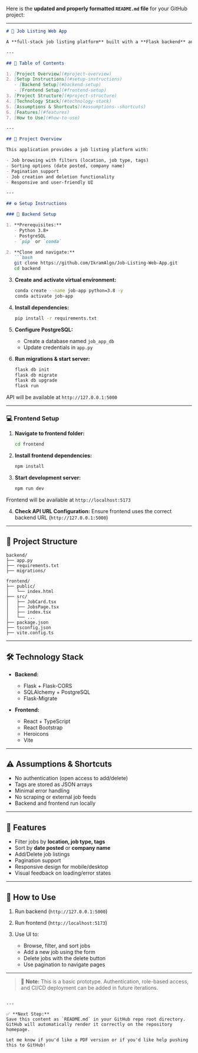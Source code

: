 Here is the **updated and properly formatted `README.md` file** for your GitHub project:

---

````markdown
# 💼 Job Listing Web App

A **full-stack job listing platform** built with a **Flask backend** and a **React + TypeScript frontend**. Users can browse, filter, sort, add, and delete job listings through a responsive UI.

---

## 📌 Table of Contents

1. [Project Overview](#project-overview)  
2. [Setup Instructions](#setup-instructions)  
   - [Backend Setup](#backend-setup)  
   - [Frontend Setup](#frontend-setup)  
3. [Project Structure](#project-structure)  
4. [Technology Stack](#technology-stack)  
5. [Assumptions & Shortcuts](#assumptions--shortcuts)  
6. [Features](#features)  
7. [How to Use](#how-to-use)

---

## 📁 Project Overview

This application provides a job listing platform with:

- Job browsing with filters (location, job type, tags)  
- Sorting options (date posted, company name)  
- Pagination support  
- Job creation and deletion functionality  
- Responsive and user-friendly UI  

---

## ⚙️ Setup Instructions

### 🔧 Backend Setup

1. **Prerequisites:**
   - Python 3.8+  
   - PostgreSQL  
   - `pip` or `conda`

2. **Clone and navigate:**
   ```bash
   git clone https://github.com/IkramAlgo/Job-Listing-Web-App.git
   cd backend
````

3. **Create and activate virtual environment:**

   ```bash
   conda create --name job-app python=3.8 -y
   conda activate job-app
   ```

4. **Install dependencies:**

   ```bash
   pip install -r requirements.txt
   ```

5. **Configure PostgreSQL:**

   * Create a database named `job_app_db`
   * Update credentials in `app.py`

6. **Run migrations & start server:**

   ```bash
   flask db init
   flask db migrate
   flask db upgrade
   flask run
   ```

API will be available at `http://127.0.0.1:5000`

---

### 💻 Frontend Setup

1. **Navigate to frontend folder:**

   ```bash
   cd frontend
   ```

2. **Install frontend dependencies:**

   ```bash
   npm install
   ```

3. **Start development server:**

   ```bash
   npm run dev
   ```

Frontend will be available at `http://localhost:5173`

4. **Check API URL Configuration:**
   Ensure frontend uses the correct backend URL (`http://127.0.0.1:5000`)

---

## 🧱 Project Structure

```
backend/
├── app.py
├── requirements.txt
├── migrations/

frontend/
├── public/
│   └── index.html
├── src/
│   ├── JobCard.tsx
│   ├── JobsPage.tsx
│   ├── index.tsx
│   └── ...
├── package.json
├── tsconfig.json
├── vite.config.ts
```

---

## 🛠️ Technology Stack

* **Backend:**

  * Flask + Flask-CORS
  * SQLAlchemy + PostgreSQL
  * Flask-Migrate

* **Frontend:**

  * React + TypeScript
  * React Bootstrap
  * Heroicons
  * Vite

---

## ⚠️ Assumptions & Shortcuts

* No authentication (open access to add/delete)
* Tags are stored as JSON arrays
* Minimal error handling
* No scraping or external job feeds
* Backend and frontend run locally

---

## 🚀 Features

* Filter jobs by **location, job type, tags**
* Sort by **date posted** or **company name**
* Add/Delete job listings
* Pagination support
* Responsive design for mobile/desktop
* Visual feedback on loading/error states

---

## 📘 How to Use

1. Run backend (`http://127.0.0.1:5000`)
2. Run frontend (`http://localhost:5173`)
3. Use UI to:

   * Browse, filter, and sort jobs
   * Add a new job using the form
   * Delete jobs with the delete button
   * Use pagination to navigate pages

---

> 📌 **Note:** This is a basic prototype. Authentication, role-based access, and CI/CD deployment can be added in future iterations.

```

---

✅ **Next Step:**
Save this content as `README.md` in your GitHub repo root directory. GitHub will automatically render it correctly on the repository homepage.

Let me know if you'd like a PDF version or if you'd like help pushing this to GitHub!
```
